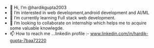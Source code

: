 - 👋 Hi, I’m @hardikgupta2003
- 👀 I’m interested in web development,android development and AI/ML
- 🌱 I’m currently learning Full stack web development.
- 💞️ I’m looking to collaborate on internship which helps me to acquire some valuable knowlegde. 
- 📫 How to reach me ...linkedin profile :- www.linkedin.com/in/hardik-gupta-7baa72220

<!---
hardikgupta2003/hardikgupta2003 is a ✨ special ✨ repository because its `README.md` (this file) appears on your GitHub profile.
You can click the Preview link to take a look at your changes.
--->
